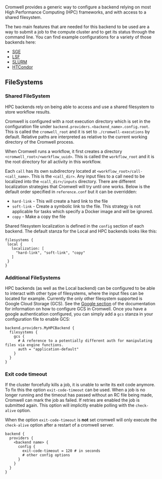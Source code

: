 Cromwell provides a generic way to configure a backend relying on most High Performance Computing (HPC) frameworks, and with access to a shared filesystem.

The two main features that are needed for this backend to be used are a way to submit a job to the compute cluster and to get its status through the command line.
You can find example configurations for a variety of those backends here:

* [SGE](SGE)
* [LSF](LSF)
* [SLURM](SLURM)
* [HTCondor](HTcondor)

## FileSystems

### Shared FileSystem
HPC backends rely on being able to access and use a shared filesystem to store workflow results.

Cromwell is configured with a root execution directory which is set in the configuration file under `backend.providers.<backend_name>.config.root`.  This is called the `cromwell_root` and it is set to `./cromwell-executions` by default.  Relative paths are interpreted as relative to the current working directory of the Cromwell process.

When Cromwell runs a workflow, it first creates a directory `<cromwell_root>/<workflow_uuid>`.  This is called the `workflow_root` and it is the root directory for all activity in this workflow.

Each `call` has its own subdirectory located at `<workflow_root>/call-<call_name>`.  This is the `<call_dir>`.
Any input files to a call need to be localized into the `<call_dir>/inputs` directory. There are different localization strategies that Cromwell will try until one works. Below is the default order specified in `reference.conf` but it can be overridden:

* `hard-link` - This will create a hard link to the file
* `soft-link` - Create a symbolic link to the file. This strategy is not applicable for tasks which specify a Docker image and will be ignored.
* `copy` - Make a copy the file

Shared filesystem localization is defined in the `config` section of each backend. The default stanza for the Local and HPC backends looks like this:

```
filesystems {
 local {
   localization: [
	 "hard-link", "soft-link", "copy"
   ]
 }
}
```

### Additional FileSystems

HPC backends (as well as the Local backend) can be configured to be able to interact with other type of filesystems, where the input files can be located for example.
Currently the only other filesystem supported is Google Cloud Storage (GCS). See the [Google section](Google) of the documentation for information on how to configure GCS in Cromwell.
Once you have a google authentication configured, you can simply add a `gcs` stanza in your configuration file to enable GCS:

```
backend.providers.MyHPCBackend {
  filesystems {
    gcs {
      # A reference to a potentially different auth for manipulating files via engine functions.
      auth = "application-default"
    }  
  }
}
```

### Exit code timeout

If the cluster forcefully kills a job, it is unable to write its exit code anymore.
To fix this the option `exit-code-timeout` can be used. When a job is no longer running and the timeout has passed without an RC file being made, Cromwell can mark the job as failed.
If retries are enabled the job is submitted again.
This option will implicitly enable polling with the `check-alive` option.

When the option `exit-code-timeout` is **not** set cromwell will only execute the  `check-alive` option after a restart of a cromwell server.

```
backend {
  providers {
    <backend name> {
      config {
        exit-code-timeout = 120 # in seconds
        # other config options
      }
    }
  }
}
```

